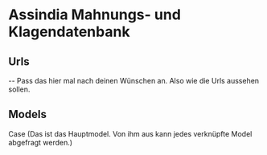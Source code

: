 # Assindia Mahnungs- und Klagendatenbank

## Urls
-- Pass das hier mal nach deinen Wünschen an. Also wie die Urls aussehen sollen.

## Models
Case (Das ist das Hauptmodel. Von ihm aus kann jedes verknüpfte Model abgefragt werden.)
